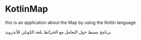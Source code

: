 # KotlinMap
this is an application about the Map by using the Kotlin language 

برنامج بسيط حول التعامل مع الخرائط بلغة الكوتلن للأندرويد

